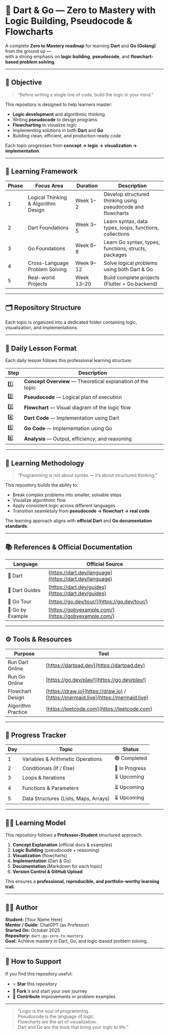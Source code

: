 # 🧠 Dart & Go — Zero to Mastery with Logic Building, Pseudocode & Flowcharts

A complete **Zero to Mastery roadmap** for learning **Dart** and **Go (Golang)** from the ground up —  
with a strong emphasis on **logic building**, **pseudocode**, and **flowchart-based problem solving**.

---

## 🎯 Objective

> “Before writing a single line of code, build the logic in your mind.”

This repository is designed to help learners master:
- **Logic development** and algorithmic thinking  
- Writing **pseudocode** to design programs  
- **Flowcharting** to visualize logic  
- Implementing solutions in both **Dart** and **Go**  
- Building clean, efficient, and production-ready code  

Each topic progresses from **concept → logic → visualization → implementation**.

---

## 🧩 Learning Framework

| Phase | Focus Area | Duration | Description |
|-------|-------------|-----------|--------------|
| 1 | Logical Thinking & Algorithm Design | Week 1–2 | Develop structured thinking using pseudocode and flowcharts |
| 2 | Dart Foundations | Week 3–5 | Learn syntax, data types, loops, functions, collections |
| 3 | Go Foundations | Week 6–8 | Learn Go syntax, types, functions, structs, packages |
| 4 | Cross-Language Problem Solving | Week 9–12 | Solve logical problems using both Dart & Go |
| 5 | Real-world Projects | Week 13–20 | Build complete projects (Flutter + Go backend) |

---

## 🗂️ Repository Structure

Each topic is organized into a dedicated folder containing logic, visualization, and implementations.


---

## 📘 Daily Lesson Format

Each daily lesson follows this professional learning structure:

| Step | Description |
|------|--------------|
| 1️⃣ | **Concept Overview** — Theoretical explanation of the topic |
| 2️⃣ | **Pseudocode** — Logical plan of execution |
| 3️⃣ | **Flowchart** — Visual diagram of the logic flow |
| 4️⃣ | **Dart Code** — Implementation using Dart |
| 5️⃣ | **Go Code** — Implementation using Go |
| 6️⃣ | **Analysis** — Output, efficiency, and reasoning |

---

## 🧱 Learning Methodology

> “Programming is not about syntax — it’s about structured thinking.”

This repository builds the ability to:
- Break complex problems into smaller, solvable steps  
- Visualize algorithmic flow  
- Apply consistent logic across different languages  
- Transition seamlessly from **pseudocode → flowchart → real code**

The learning approach aligns with **official Dart** and **Go documentation standards**.

---

## 📚 References & Official Documentation

| Language | Official Source |
|-----------|------------------|
| 🦋 Dart | [https://dart.dev/language](https://dart.dev/language) |
| 💨 Dart Guides | [https://dart.dev/guides](https://dart.dev/guides) |
| 🐹 Go Tour | [https://go.dev/tour/](https://go.dev/tour/) |
| 📘 Go by Example | [https://gobyexample.com/](https://gobyexample.com/) |

---

## ⚙️ Tools & Resources

| Purpose | Tool |
|----------|------|
| Run Dart Online | [https://dartpad.dev](https://dartpad.dev) |
| Run Go Online | [https://go.dev/play/](https://go.dev/play/) |
| Flowchart Design | [https://draw.io](https://draw.io) / [https://mermaid.live](https://mermaid.live) |
| Algorithm Practice | [https://leetcode.com](https://leetcode.com) |

---

## 📅 Progress Tracker

| Day | Topic | Status |
|-----|--------|--------|
| 1 | Variables & Arithmetic Operations | 🟢 Completed |
| 2 | Conditionals (If / Else) | 🔄 In Progress |
| 3 | Loops & Iterations | ⏳ Upcoming |
| 4 | Functions & Parameters | ⏳ Upcoming |
| 5 | Data Structures (Lists, Maps, Arrays) | ⏳ Upcoming |

---

## 👨‍🏫 Learning Model

This repository follows a **Professor–Student** structured approach:
1. **Concept Explanation** (official docs & examples)  
2. **Logic Building** (pseudocode + reasoning)  
3. **Visualization** (flowcharts)  
4. **Implementation** (Dart & Go)  
5. **Documentation** (Markdown for each topic)  
6. **Version Control & GitHub Upload**

This ensures a **professional, reproducible, and portfolio-worthy learning trail**.

---

## 🧑‍💻 Author

**Student:** [Your Name Here]  
**Mentor / Guide:** ChatGPT (as Professor)  
**Started On:** October 2025  
**Repository:** `dart-go-zero-to-mastery`  
**Goal:** Achieve mastery in Dart, Go, and logic-based problem solving.

---

## 🌟 How to Support

If you find this repository useful:
- ⭐ **Star** this repository  
- 🔁 **Fork** it and start your own journey  
- 🧩 **Contribute** improvements or problem examples  

---

> “Logic is the soul of programming.  
> Pseudocode is the language of logic.  
> Flowcharts are the art of visualization.  
> Dart and Go are the tools that bring your logic to life.”

